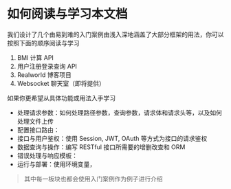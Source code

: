 # 如何阅读与学习本文档

我们设计了几个由易到难的入门案例由浅入深地涵盖了大部分框架的用法，你可以按照下面的顺序阅读与学习

1. BMI 计算 API
2. 用户注册登录查询 API
3. Realworld 博客项目
4. Websocket 聊天室（即将提供）


如果你更希望从具体功能或用法入手学习

* 处理请求参数：如何处理路径参数，查询参数，请求体和请求头等，以及如何处理文件上传
* 配置接口路由：
* 接口与用户鉴权：使用 Session, JWT, OAuth 等方式为接口的请求鉴权
* 数据查询与操作：编写 RESTful 接口所需要的增删改查和 ORM
* 错误处理与响应模板：
* 运行与部署：使用环境变量，


> 其中每一板块也都会使用入门案例作为例子进行介绍